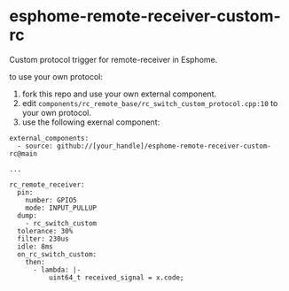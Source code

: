 # esphome-remote-receiver-custom-rc

Custom protocol trigger for remote-receiver in Esphome.

to use your own protocol:
1. fork this repo and use your own external component.
2. edit `components/rc_remote_base/rc_switch_custom_protocol.cpp:10` to your own protocol.
3. use the following exernal component:
```
external_components:
  - source: github://[your_handle]/esphome-remote-receiver-custom-rc@main

...

rc_remote_receiver:
  pin: 
    number: GPIO5
    mode: INPUT_PULLUP
  dump: 
    - rc_switch_custom
  tolerance: 30%
  filter: 230us
  idle: 8ms
  on_rc_switch_custom:
    then:
      - lambda: |-
          uint64_t received_signal = x.code;
```
